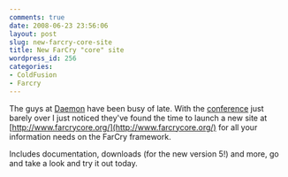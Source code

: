 ```yaml
---
comments: true
date: 2008-06-23 23:56:06
layout: post
slug: new-farcry-core-site
title: New FarCry "core" site
wordpress_id: 256
categories:
- ColdFusion
- Farcry
---
```


The guys at [Daemon](http://www.daemon.com.au/) have been busy of late. With the [conference](http://www.webdu.com.au/) just barely over I just noticed they've found the time to launch a new site at [http://www.farcrycore.org/](http://www.farcrycore.org/) for all your information needs on the FarCry framework.

Includes documentation, downloads (for the new version 5!) and more, go and take a look and try it out today.
